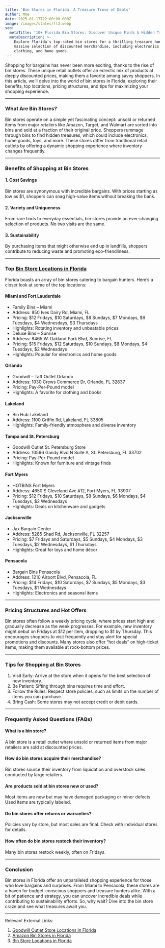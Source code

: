 ```yaml
---
title: 'Bin Stores in Florida: A Treasure Trove of Deals'
author: MOe
date: 2025-01-17T22:00:00.000Z
image: /images/states/fl3.webp
seo:
  metaTitle: '10+ Florida Bin Stores: Discover Unique Finds & Hidden Treasures'
  metaDescription: >-
    Explore Florida's top-rated bin stores for a thrilling treasure hunt! Find a
    massive selection of discounted merchandise, including electronics,
    clothing, and home goods.
---
```


Shopping for bargains has never been more exciting, thanks to the rise of bin stores. These unique retail outlets offer an eclectic mix of products at deeply discounted prices, making them a favorite among savvy shoppers. In this article, we’ll delve into the world of bin stores in Florida, exploring their benefits, top locations, pricing structures, and tips for maximizing your shopping experience.

***

### What Are Bin Stores?

Bin stores operate on a simple yet fascinating concept: unsold or returned items from major retailers like Amazon, Target, and Walmart are sorted into bins and sold at a fraction of their original price. Shoppers rummage through bins to find hidden treasures, which could include electronics, home goods, toys, and more. These stores differ from traditional retail outlets by offering a dynamic shopping experience where inventory changes frequently.

***

### Benefits of Shopping at Bin Stores

#### 1. Cost Savings

Bin stores are synonymous with incredible bargains. With prices starting as low as $1, shoppers can snag high-value items without breaking the bank.

#### 2. Variety and Uniqueness

From rare finds to everyday essentials, bin stores provide an ever-changing selection of products. No two visits are the same.

#### 3. Sustainability

By purchasing items that might otherwise end up in landfills, shoppers contribute to reducing waste and promoting eco-friendliness.

***

### Top [Bin Store Locations in Florida](/places/florida)

Florida boasts an array of bin stores catering to bargain hunters. Here’s a closer look at some of the top locations:

#### Miami and Fort Lauderdale

* Family Bins – Miami
* Address: 850 Ives Dairy Rd, Miami, FL
* Pricing: $12 Fridays, $10 Saturdays, $8 Sundays, $7 Mondays, $6 Tuesdays, $4 Wednesdays, $3 Thursdays
* Highlights: Rotating inventory and unbeatable prices
* Deluxe Bins – Sunrise
* Address: 8465 W. Oakland Park Blvd, Sunrise, FL
* Pricing: $15 Fridays, $12 Saturdays, $10 Sundays, $8 Mondays, $4 Tuesdays, $2 Wednesdays
* Highlights: Popular for electronics and home goods

#### Orlando

* Goodwill – Taft Outlet Orlando
* Address: 1030 Crews Commerce Dr, Orlando, FL 32837
* Pricing: Pay-Per-Pound model
* Highlights: A favorite for clothing and books

#### Lakeland

* Bin Hub Lakeland
* Address: 1100 Griffin Rd, Lakeland, FL 33805
* Highlights: Family-friendly atmosphere and diverse inventory

#### Tampa and St. Petersburg

* Goodwill Outlet St. Petersburg Store
* Address: 10596 Gandy Blvd N Suite A, St. Petersburg, FL 33702
* Pricing: Pay-Per-Pound model
* Highlights: Known for furniture and vintage finds

#### Fort Myers

* HOTBINS Fort Myers
* Address: 4650 S Cleveland Ave #12, Fort Myers, FL 33907
* Pricing: $12 Fridays, $10 Saturdays, $8 Sundays, $6 Mondays, $4 Tuesdays, $2 Wednesdays
* Highlights: Deals on kitchenware and gadgets

#### Jacksonville

* Jax Bargain Center
* Address: 5285 Shad Rd, Jacksonville, FL 32257
* Pricing: $7 Fridays and Saturdays, $5 Sundays, $4 Mondays, $3 Tuesdays, $2 Wednesdays, $1 Thursdays
* Highlights: Great for toys and home décor

#### Pensacola

* Bargain Bins Pensacola
* Address: 1210 Airport Blvd, Pensacola, FL
* Pricing: $14 Fridays, $10 Saturdays, $7 Sundays, $5 Mondays, $3 Tuesdays, $1 Wednesdays
* Highlights: Electronics and seasonal items

***

### Pricing Structures and Hot Offers

Bin stores often follow a weekly pricing cycle, where prices start high and gradually decrease as the week progresses. For example, new inventory might debut on Fridays at $12 per item, dropping to $1 by Thursday. This encourages shoppers to visit frequently and stay alert for special promotions and discounts. Many stores also offer “hot deals” on high-ticket items, making them available at rock-bottom prices.

***

### Tips for Shopping at Bin Stores

1. Visit Early: Arrive at the store when it opens for the best selection of new inventory.
2. Be Patient: Sifting through bins requires time and effort.
3. Follow the Rules: Respect store policies, such as limits on the number of items you can purchase.
4. Bring Cash: Some stores may not accept credit or debit cards.

***

### Frequently Asked Questions (FAQs)

#### What is a bin store?

A bin store is a retail outlet where unsold or returned items from major retailers are sold at discounted prices.

#### How do bin stores acquire their merchandise?

Bin stores source their inventory from liquidation and overstock sales conducted by large retailers.

#### Are products sold at bin stores new or used?

Most items are new but may have damaged packaging or minor defects. Used items are typically labeled.

#### Do bin stores offer returns or warranties?

Policies vary by store, but most sales are final. Check with individual stores for details.

#### How often do bin stores restock their inventory?

Many bin stores restock weekly, often on Fridays.

***

### Conclusion

Bin stores in Florida offer an unparalleled shopping experience for those who love bargains and surprises. From Miami to Pensacola, these stores are a haven for budget-conscious shoppers and treasure hunters alike. With a bit of patience and strategy, you can uncover incredible deals while contributing to sustainability efforts. So, why wait? Dive into the bin store craze and see what treasures await you.

***

Relevant External Links:

1. [Goodwill Outlet Store Locations in Florida](https://goodwilloutletstore.com/goodwill-bins-florida/)
2. [Amazon Bin Stores in Florida](https://amazonbinstores.com/us/florida/)
3. [Bin Store Locations in Florida](https://www.opanbins.com/tools/locations/regions/florida)
